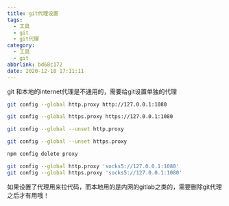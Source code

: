 ```yaml
---
title: git代理设置
tags:
  - 工具
  - git
  - git代理
category:
  - 工具
  - git
abbrlink: bd68c172
date: 2020-12-18 17:11:11
---
```


git 和本地的internet代理是不通用的，需要给git设置单独的代理

```bash
git config --global http.proxy http://127.0.0.1:1080

git config --global https.proxy https://127.0.0.1:1080

git config --global --unset http.proxy

git config --global --unset https.proxy

npm config delete proxy

git config --global http.proxy 'socks5://127.0.0.1:1080'
git config --global https.proxy 'socks5://127.0.0.1:1080'

```
如果设置了代理用来拉代码，而本地用的是内网的gitlab之类的，需要删除git代理之后才有用哦！

